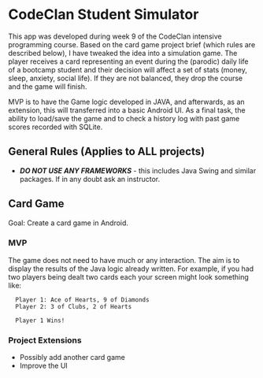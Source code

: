 # CodeClan Student Simulator

This app was developed during week 9 of the CodeClan intensive programming course. Based on the card game project brief (which rules are described below), I have tweaked the idea into a simulation game. The player receives a card representing an event during the (parodic) daily life of a bootcamp student and their decision will affect a set of stats (money, sleep, anxiety, social life). If they are not balanced, they drop the course and the game will finish.

MVP is to have the Game logic developed in JAVA, and afterwards, as an extension, this will transferred into a basic Android UI. As a final task, the ability to load/save the game and to check a history log with past game scores recorded with SQLite. 


## General Rules (Applies to ALL projects)

* ***DO NOT USE ANY FRAMEWORKS*** - this includes Java Swing and similar packages. If in any doubt ask an instructor.

## Card Game

Goal: Create a card game in Android.

### MVP
The game does not need to have much or any interaction. The aim is to display the results of the Java logic already written. For example, if you had two players being dealt two cards each your screen might look something like:

```
  Player 1: Ace of Hearts, 9 of Diamonds
  Player 2: 3 of Clubs, 2 of Hearts

  Player 1 Wins!
```

### Project Extensions

* Possibly add another card game
* Improve the UI
